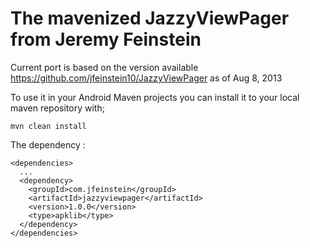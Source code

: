 The mavenized JazzyViewPager from Jeremy Feinstein
==================================

Current port is based on the version available https://github.com/jfeinstein10/JazzyViewPager as of Aug 8, 2013

To use it in your Android Maven projects you can install it to your local maven repository with; 

    mvn clean install 


The dependency :  

    <dependencies>
      ...
      <dependency>
        <groupId>com.jfeinstein</groupId>
        <artifactId>jazzyviewpager</artifactId>
        <version>1.0.0</version>
        <type>apklib</type>
      </dependency>
    </dependencies>


